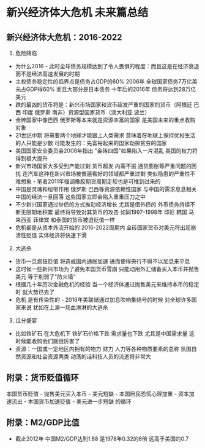 # 新兴经济体大危机 未来篇总结

## 新兴经济体大危机：2016-2022
1. 危险降临
* 为什么2016 - 此时全球债务规模达到了令人畏惧的程度：而且这是在经济衰退而不是经济高速发展的时期
* 主权债务稳定性的临界点是债务占GDP的60% 2006年 全球国家债务7万亿美元占GDP得60% 而且大部分是日本债务 十年后的2016年 债务将达到28万亿美元
* 跌的最凶的货币将是：新兴市场国家和货币超发严重的国家的货币（阿根廷 巴西 印度 俄罗斯 南非）资源型国家货币（澳大利亚 波兰）
* 金砖国家中像巴西 俄罗斯等本来就是资源丰富的国家 是美国未来的重点收购对象
* 21世纪中期 将需要两个地球才能跟上人类需求 意味着在地球上保持优裕生活的人只能是少数 可能发生的：先富裕起来的国家劫掠贫穷的国家
* 美国国家安全委员会2008年指出 "金砖四国"如果陷入一片混乱 美国的权力将得到极大提升
* 新兴市场国家大多受到产能过剩 货币超发 内需不振 通货膨胀等严重问题的困扰 连汽车这种在新兴市场被普遍看好的领域都严重过剩 类似隐患的严重性不难想象 - 笔者2011年强调橡胶期货周期走软也是可推到过来的
* 中国是灵魂和纽带作用 俄罗斯 巴西等资源依赖性国家 与中国的需求息息相关 中国的经济一旦回落 这些国家立即会陷入重重压力之中
* 不少新兴国家通过举债的方式推动经济增长 尤其是借外债的 外币债务持续不断无限期地积累 最终将导致对其货币的攻击 如同1997-1998年 印尼 韩国 马来西亚 菲律宾 和泰国的货币被迫贬值一样
* 危机都是从资本外流开始的 2016-2022周期内 金砖国家货币对美元将出现崩溃性贬值 实体经济将快速下滑
2. 大逃杀
* 货币一旦疯狂贬值 将造成国内通胀加速 进而使得央行不得不以加息来平息
* 这时候一些新兴市场为了避免本国货币雪崩 只能动用外汇储备买入本币并抛售美元 等于削弱了"防火墙"
* 根据几十年历次金融危机的经验 当一个经济体通过抛售美元来维持本币的稳定时 就大势已去了
* 危机 是有传染性的 - 2016年美联储通过加息吹响集结号的时候 对全球许多国家来说 犹如在上演一场血淋淋的大逃杀
3. 瓜分盛宴
* 比如铁矿石 在大危机下 铁矿石价格下跌 需求量也下跌 尤其是中国需求量 这时候能收购他们就很厉害了
* 资源：一国或一定地区内拥有的物力 财力 人力等各种物质要素的总称 氛围自然资源和社会资源两类 动荡的话科技人员的流逝将非常大


## 附录：货币贬值循环
本国货币贬值 - 抛售美元买入本币 - 美元短缺 - 本国居民恐慌心理加重 - 资本加速流出 - 本国货币加速贬值 - 美元进一步短缺 的循环

## 附录：M2/GDP比值
* 截止2012年 中国M2/GDP达到1.88 是1978年0.32的6倍 远高于美国的0.7

